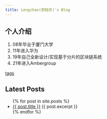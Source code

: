 ```yaml
---
title: Lengzhao(郑桂庆)'s Blog
---
```

## 个人介绍

1. 08年毕业于厦门大学
2. 11年进入华为
3. 19年自己全新设计/实现基于分片的区块链系统
4. 21年进入Ambergroup

[tags](tags.md)

## Latest Posts

<ul>
  {% for post in site.posts %}
    <li>
      <a href="{{ post.url }}">{{ post.title }}</a>
      {{ post.excerpt }}
    </li>
  {% endfor %}
</ul>
